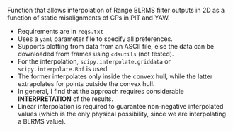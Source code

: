 Function that allows interpolation of Range BLRMS filter outputs in 2D as a function of static misalignments of CPs in PIT and YAW.
 - Requirements are in `reqs.txt`
 - Uses a `yaml` parameter file to specify all preferences.
 - Supports plotting from data from an ASCII file, else the data can be downloaded from frames using `cdsutils` (not tested).
 - For the interpolation, `scipy.interpolate.griddata` or `scipy.interpolate.Rbf` is used.
 - The former interpolates only inside the convex hull, while the latter extrapolates for points outside the convex hull.
 - In general, I find that the approach requires considerable **INTERPRETATION** of the results.
 - Linear interpolation is required to guarantee non-negative interpolated values (which is the only physical possibility, since we are interpolating a BLRMS value).
